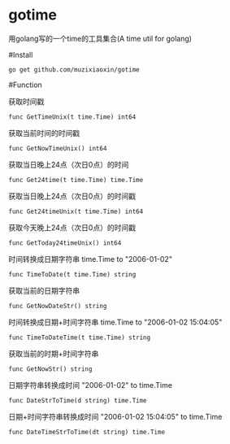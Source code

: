 # gotime
用golang写的一个time的工具集合(A time util for golang)

#Install

    go get github.com/muzixiaoxin/gotime
    
#Function

获取时间戳

    func GetTimeUnix(t time.Time) int64 

获取当前时间的时间戳

    func GetNowTimeUnix() int64
    
获取当日晚上24点（次日0点）的时间

    func Get24time(t time.Time) time.Time 
    
获取当日晚上24点（次日0点）的时间戳

    func Get24timeUnix(t time.Time) int64
    
获取今天晚上24点（次日0点）的时间戳

    func GetToday24timeUnix() int64
    
时间转换成日期字符串 time.Time to "2006-01-02"

    func TimeToDate(t time.Time) string
    
获取当前的日期字符串

    func GetNowDateStr() string
    
时间转换成日期+时间字符串 time.Time to "2006-01-02 15:04:05"

    func TimeToDateTime(t time.Time) string
    
获取当前的时期+时间字符串

    func GetNowStr() string
    
日期字符串转换成时间 "2006-01-02" to time.Time

    func DateStrToTime(d string) time.Time
    
日期+时间字符串转换成时间 "2006-01-02 15:04:05" to time.Time

    func DateTimeStrToTime(dt string) time.Time
